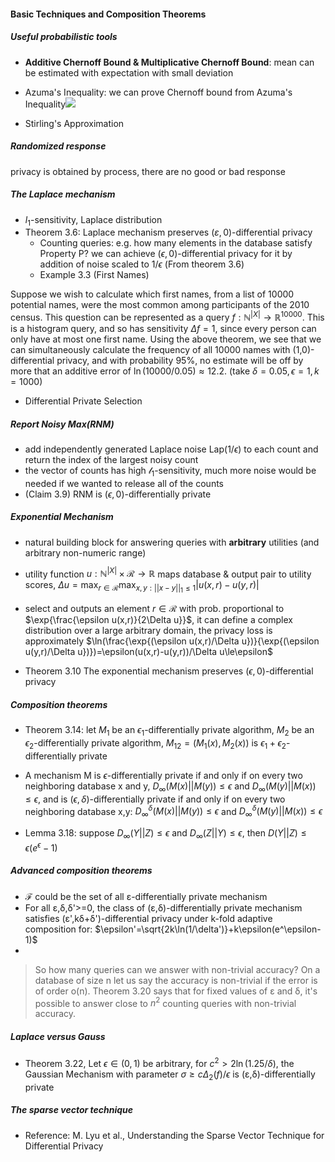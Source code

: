 #### Basic Techniques and Composition Theorems

##### Useful probabilistic tools

- **Additive Chernoff Bound & Multiplicative Chernoff Bound**: mean can be estimated with expectation with small deviation

- Azuma's Inequality: we can prove Chernoff bound from Azuma's Inequality![](chap3-1.PNG)

- Stirling's Approximation

##### Randomized response

privacy is obtained by process, there are no good or bad response

##### The Laplace mechanism

- $l_1$-sensitivity, Laplace distribution
- Theorem 3.6: Laplace mechanism preserves $(\varepsilon,0)$-differential privacy
  - Counting queries: e.g. how many elements in the database satisfy Property P? we can achieve $(\epsilon,0)$-differential privacy for it by addition of noise scaled to $1/\epsilon$ (From theorem 3.6)
  - Example 3.3 (First Names)
>
Suppose we wish to calculate which first names, from a list of 10000 potential names, were the most common among participants of the 2010 census. This question can be represented as a query $f:\mathbb{N}^{|X|}\to\mathbb{R}^{10000}$. This is a histogram query, and so has sensitivity $\Delta f=1$, since every person can only have at most one first name. Using the above theorem, we see that we can simultaneously calculate the frequency of all 10000 names with (1,0)-differential privacy, and with probability 95%, no estimate will be off by more that an additive error of $\ln{(10000/0.05)}\approx 12.2$. (take $\delta =0.05,\epsilon = 1, k = 1000$)

- Differential Private Selection
##### Report Noisy Max(RNM)

- add independently generated Laplace noise Lap($1/\epsilon$) to each count and return the index of the largest noisy count
- the vector of counts has high $\mathcal{l}_1$-sensitivity, much more noise would be needed if we wanted to release all of the counts
- (Claim 3.9) RNM is $(\epsilon,0)$-differentially private

##### Exponential Mechanism

- natural building block for answering queries with **arbitrary** utilities (and arbitrary non-numeric range)
- utility function $u:\mathbb{N}^{|X|}\times\mathcal{R}\to\mathbb{R}$ maps database & output pair to utility scores, $\Delta u = \max_{r\in\mathcal{R}}\max_{x,y:||x-y||_1\le 1}|u(x,r)-u(y,r)|$

- select and outputs an element $r\in\mathcal{R}$ with prob. proportional to $\exp{\frac{\epsilon u(x,r)}{2\Delta u}}$, it can define a complex distribution over a large arbitrary domain, the privacy loss is approximately $\ln(\frac{\exp{(\epsilon u(x,r)/\Delta u})}{\exp{(\epsilon u(y,r)/\Delta u})})=\epsilon(u(x,r)-u(y,r))/\Delta u\le\epsilon$
- Theorem 3.10 The exponential mechanism preserves $(\epsilon,0)$-differential privacy

##### Composition theorems 

- Theorem 3.14: let $M_1$ be an $\epsilon_1$-differentially private algorithm, $M_2$ be an $\epsilon_2$-differentially private algorithm, $M_{12}=(M_1(x),M_2(x))$ is $\epsilon_1+\epsilon_2$-differentially private
- A mechanism M is $\epsilon$-differentially private if and only if on every two neighboring database x and y, $D_\infty(M(x)||M(y))\le\epsilon$  and $D_\infty(M(y)||M(x))\le\epsilon$, and is $(\epsilon,\delta)$-differentially private if and only if on every two neighboring database x,y: $D_\infty^\delta(M(x)||M(y))\le\epsilon$ and $D_\infty^\delta(M(y)||M(x))\le\epsilon$

- Lemma 3.18: suppose $D_\infty(Y||Z)\le\epsilon$ and $D_\infty(Z||Y)\le\epsilon$, then $D(Y||Z)\le\epsilon(e^\epsilon-1)$

##### Advanced composition theorems

- $\mathcal{F}$ could be the set of all ε-differentially private mechanism
- For all ε,δ,δ'>=0, the class of (ε,δ)-differentially private mechanism satisfies (ε',kδ+δ')-differential privacy under k-fold adaptive composition for: $\epsilon'=\sqrt{2k\ln(1/\delta')}+k\epsilon(e^\epsilon-1)$
- 

> So how many queries can we answer with non-trivial accuracy? On a database of size n let us say the accuracy is non-trivial if the error is of order o(n). Theorem 3.20 says that for fixed values of ε and δ, it's possible to answer close to $n^2$ counting queries with non-trivial accuracy.

##### Laplace versus Gauss

- Theorem 3.22, Let $\epsilon\in(0,1)$ be arbitrary, for $c^2>2\ln(1.25/\delta)$, the Gaussian Mechanism with parameter $\sigma\ge c\Delta_2(f)/\epsilon$ is (ε,δ)-differentially private

##### The sparse vector technique

- Reference: M. Lyu et al., Understanding the Sparse Vector Technique for Differential Privacy

